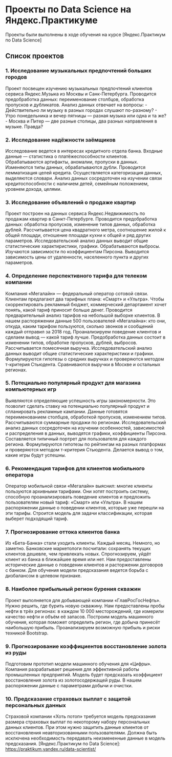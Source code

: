 # Проекты по Data Science на Яндекс.Практикуме
Проекты были выполнены в ходе обучения на курсе [Яндекс.Практикум по Data Science]

## Список проектов

### 1. Исследование музыкальных предпочтений больших городов
Проект посвещен изучению музыкальных предпочтений клиентов сервиса Яндекс.Музыка из Москвы и Санк-Петербурга. Проводится предобработка данных: переименование столбцов, обработка пропусков и дубликатов. Анализ данных отвечает на вопросы:
    - Действительно ли музыку в разных городах слушают по-разному?
    - Утро понедельника и вечер пятницы — разная музыка или одна и та же?
    - Москва и Питер — две разные столицы, два разных направления в музыке. Правда?
### 2. Исследование надёжности заёмщиков
Исследование ведется в интересах кредитного отдела банка. Входные данные — статистика о платёжеспособности клиентов. Обрабатываются артифакты, аномалии, пропуски в данных. Изменяются типы данных, обрабатываются дубли. Проводится лемматизация целей кредита. Осуществляется категоризация данных, выделяются словари. Анализ данных сосредоточен на изучении связи кредитоспособности с наличием детей, семейным положением, уровнем дохода, целями.
### 3. Исследование объявлений о продаже квартир
Проект построен на данных сервиса Яндекс.Недвижимость по продажам квартир в Санкт-Петербурге. Проводится предобработка данных: обработка пропусков, изменение типов данных, обработка дублей. Рассчитывается цена квадратного метра, соотношение жилой к общей площади, отношение площади кухни к общей и ряд других параметров. Исследовательский анализ данных выводит общие статистические характиристики, графики. Обрабатываются выбросы. Изучаются зависимости по коэффициентам Пирсона. Выводится зависимость цены от удаленности, населенного пункта и других параметров.
### 4. Определение перспективного тарифа для телеком компании
Компания «Мегалайн» — федеральный оператор сотовой связи. Клиентам предлагают два тарифных плана: «Смарт» и «Ультра». Чтобы скорректировать рекламный бюджет, коммерческий департамент хочет понять, какой тариф приносит больше денег. Проводится предварительный анализ тарифов на небольшой выборке клиентов. В нашем распоряжении данные 500 пользователей «Мегалайна»: кто они, откуда, каким тарифом пользуются, сколько звонков и сообщений каждый отправил за 2018 год. Проанализируем поведение клиентов и сделаем вывод — какой тариф лучше. Предобработка данных состоит в изменении типов, обработке пропусков, дублей, выбросов. Рассчитывается помесячная выручка. Исследовательский анализ данных выводит общие статистические характеристики и графики. Формулируются гипотезы о средних выручках и проверяются методом т-критерия Стьюдента. Сравниваются выручки в Москве и остальных регионах.
### 5. Потециально популярный продукт для магазина компьютерных игр
Выявляются определяющие успешность игры закономерности. Это позволит сделать ставку на потенциально популярный продукт и спланировать рекламные кампании. Данные готовятся переименованием столбцов, обработкой пропусков, изменением типов. Рассчитываются суммарные продажи по регионам. Исследовательский анализ данных сосредоточен на изучении особенностей, зависимостей и распределения в данных, выводятся графики, коэффициенты Пирсона. Составляется типичный портрет для пользователя для каждого региона. Формулируются гипотезы по рейтингам на разных платформах и проверяются методом т-критерия Стьюдента. Делается вывод о том, какие игры будут успешны.
### 6. Рекомендация тарифов для клиентов мобильного оператора
Оператор мобильной связи «Мегалайн» выяснил: многие клиенты пользуются архивными тарифами. Они хотят построить систему, способную проанализировать поведение клиентов и предложить пользователям новый тариф: «Смарт» или «Ультра». В нашем распоряжении данные о поведении клиентов, которые уже перешли на эти тарифы. Строится модель для задачи классификации, которая выберет подходящий тариф.
### 7. Прогнозирование оттока клиентов банка
Из «Бета-Банка» стали уходить клиенты. Каждый месяц. Немного, но заметно. Банковские маркетологи посчитали: сохранять текущих клиентов дешевле, чем привлекать новых.
Спрогнозируем, уйдёт клиент из банка в ближайшее время или нет. Нам предоставлены исторические данные о поведении клиентов и расторжении договоров с банком. Для обучения модели предсказания ведется борьба с дизбалансом в целевом признаке.
### 8. Наиболее прибыльный регион бурения скважин
Проект выполняется для добывающей компании «ГлавРосГосНефть». Нужно решить, где бурить новую скважину.
Нам предоставлены пробы нефти в трёх регионах: в каждом 10 000 месторождений, где измерили качество нефти и объём её запасов. Построим модель машинного обучения, которая поможет определить регион, где добыча принесёт наибольшую прибыль. Проанализируем возможную прибыль и риски техникой Bootstrap.
### 9. Прогнозирование коэффициентов восстановление золота из руды
Подготовим прототип модели машинного обучения для «Цифры». Компания разрабатывает решения для эффективной работы промышленных предприятий.
Модель будет предсказать коэффициент восстановления золота из золотосодержащей руды. В нашем распоряжении данные с параметрами добычи и очистки.
### 10. Предсказание страховых выплат с защитой персональных данных
Страховой компании «Хоть потоп» требуется модель предсказания размера страховых выплат по некоторому набору персональных данных клиентов. При этом нужно защитить данные клиентов от восстановления неавторизованными пользователями. Должна быть исключена необходимость передавать неизмененные данные в модель предсказания.
[Яндекс.Практикум по Data Science]: https://praktikum.yandex.ru/data-scientist/
